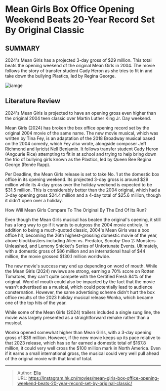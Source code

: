 # Mean Girls Box Office Opening Weekend Beats 20-Year Record Set By Original Classic


## SUMMARY 



  2024&#39;s Mean Girls has a projected 3-day gross of $29 million.   This total beats the opening weekend of the original Mean Girls in 2004.   The movie follows the story of transfer student Cady Heron as she tries to fit in and take down the bullying Plastics, led by Regina George.  

![iamge](https://static1.srcdn.com/wordpress/wp-content/uploads/2024/01/angourie-rice-as-cady-heron-smiling-in-mean-girls-2024.jpg)

## Literature Review

2024&#39;s Mean Girls is projected to have an opening gross even higher than the original 2004 teen classic over Martin Luther King Jr. Day weekend.




Mean Girls (2024) has broken the box office opening record set by the original 2004 movie of the same name. The new movie musical, which was written by Tina Fey, is an adaptation of the 2018 Broadway musical based on the 2004 comedy, which Fey also wrote, alongside composer Jeff Richmond and lyricist Nell Benjamin. It follows transfer student Cady Heron (Angourie Rice) attempting to fit in at school and trying to help bring down the trio of bullying girls known as the Plastics, led by Queen Bee Regina George (Renée Rapp).




Per Deadline, the Mean Girls release is set to take No. 1 at the domestic box office in its opening weekend. Its projected 3-day gross is around $29 million while its 4-day gross over the holiday weekend is expected to be $31.5 million. This is considerably better than the 2004 original, which had a 3-day opening gross $24.4 million and a 4-day total of $25.6 million, though it didn&#39;t open over a holiday.


 How Will Mean Girls Compare To The Original By The End Of Its Run? 
          

Even though the Mean Girls musical has beaten the original&#39;s opening, it still has a long way to go if it wants to outgross the 2004 movie entirely. In addition to being a much-quoted classic, 2004&#39;s Mean Girls was a box office hit, becoming the 26th highest-grossing domestic movie of the year, above blockbusters including Alien vs. Predator, Scooby-Doo 2: Monsters Unleashed, and Lemony Snicket&#39;s Series of Unfortunate Events. Ultimately, with a domestic gross of $86 million and an international haul of $44 million, the movie grossed $130.1 million worldwide.




The new movie&#39;s success may end up depending on word of mouth. While the Mean Girls (2024) reviews are strong, earning a 70% score on Rotten Tomatoes, they can&#39;t quite compete with the Certified Fresh 84% of the original. Word of mouth could also be impacted by the fact that the movie wasn&#39;t advertised as a musical, which could potentially lead to audience consternation. However, the same advertising scheme didn&#39;t hurt the box office results of the 2023 holiday musical release Wonka, which became one of the top hits of the year.



While some of the Mean Girls (2024) trailers included a single sung line, the movie was largely presented as a straightforward remake rather than a musical.




Wonka opened somewhat higher than Mean Girls, with a 3-day opening gross of $39 million. However, if the new movie keeps up its pace relative to that 2023 release, which has so far earned a domestic total of $167.8 million, it could very well cross the $100 million mark in North America. Even if it earns a small international gross, the musical could very well pull ahead of the original movie with that kind of total.






---

> Author: [Ella](https://instagram.hk.cn/)  
> URL: https://instagram.hk.cn/movies/mean-girls-box-office-opening-weekend-beats-20-year-record-set-by-original-classic/  

